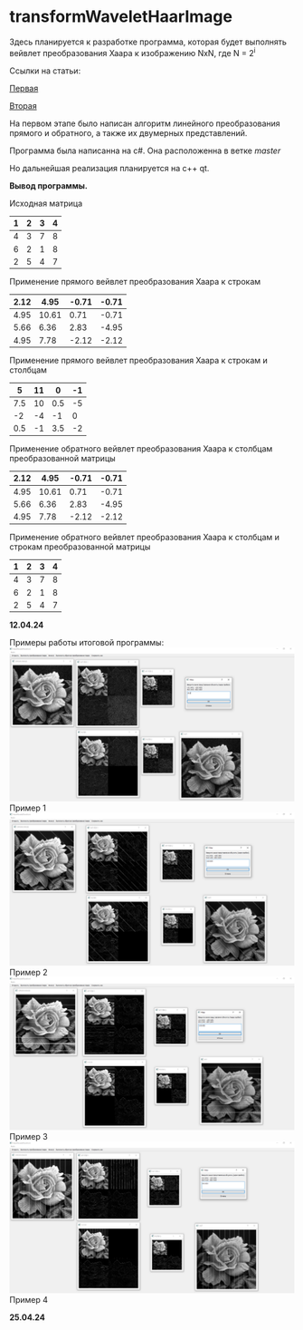 # transformWaveletHaarImage
Здесь планируется к разработке программа, которая будет выполнять вейвлет преобразования Хаара к изображению NxN, где N = 2<sup>i</sup>

Ссылки на статьи: 

[Первая](http://problem-info.sscc.ru/2011-2/2.pdf)

[Вторая](https://www.idosi.org/wasj/wasj7%285%29/13.pdf)

На первом этапе было написан алгоритм линейного преобразования прямого и обратного, а также их двумерных представлений. 

Программа была написанна на c#. Она расположенна в ветке _master_

Но дальнейшая реализация планируется на c++ qt.


<b> Вывод программы. </b>

Исходная матрица

| 1 | 2 | 3 | 4 |
|---|---|---|---|
| 4 | 3 | 7 | 8 |
| 6 | 2 | 1 | 8 |
| 2 | 5 | 4 | 7 |

Применение прямого вейвлет преобразования Хаара к строкам

| 2.12 | 4.95 | -0.71 | -0.71 |
|------|------|-------|-------|
| 4.95 | 10.61| 0.71  | -0.71 |
| 5.66 | 6.36 | 2.83  | -4.95 |
| 4.95 | 7.78 | -2.12 | -2.12 |

Применение прямого вейвлет преобразования Хаара к строкам и столбцам

| 5    | 11   | 0    | -1   |
|------|------|------|------|
| 7.5  | 10   | 0.5  | -5   |
| -2   | -4   | -1   | 0    |
| 0.5  | -1   | 3.5  | -2   |

Применение обратного вейвлет преобразования Хаара к столбцам преобразованной матрицы

| 2.12 | 4.95 | -0.71 | -0.71 |
|------|------|-------|-------|
| 4.95 | 10.61| 0.71  | -0.71 |
| 5.66 | 6.36 | 2.83  | -4.95 |
| 4.95 | 7.78 | -2.12 | -2.12 |

Применение обратного вейвлет преобразования Хаара к столбцам и строкам преобразованной матрицы

| 1 | 2 | 3 | 4 |
|---|---|---|---|
| 4 | 3 | 7 | 8 |
| 6 | 2 | 1 | 8 |
| 2 | 5 | 4 | 7 |

<b> 12.04.24 </b>

Примеры работы итоговой программы: 
![Пример1](img/exm1.png)
Пример 1
![Пример2](img/exm2.png)
Пример 2
![Пример3](img/exm3.png)
Пример 3
![Пример4](img/exm4.png)
Пример 4

<b> 25.04.24 </b>
